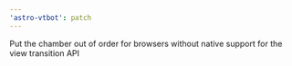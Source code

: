 ```yaml
---
'astro-vtbot': patch
---
```


Put the chamber out of order for browsers without native support for the view transition API
